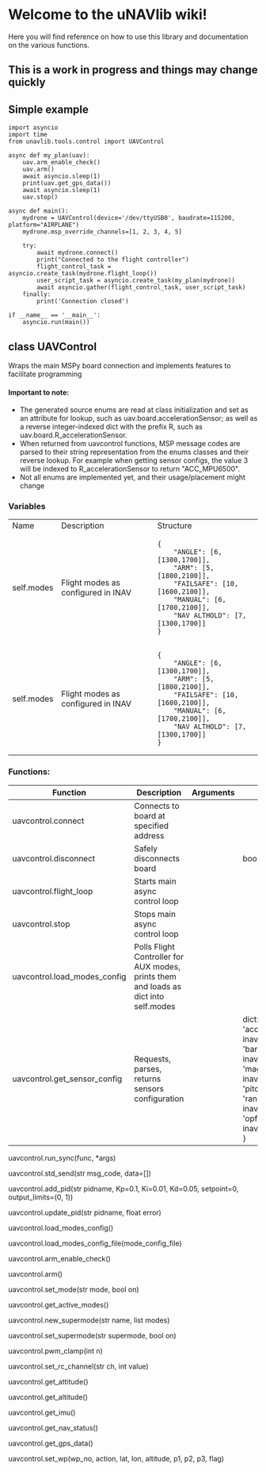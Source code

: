 # Welcome to the uNAVlib wiki!
Here you will find reference on how to use this library and documentation on the various functions.

## This is a work in progress and things may change quickly 

## Simple example
```
import asyncio
import time
from unavlib.tools.control import UAVControl

async def my_plan(uav):
    uav.arm_enable_check()
    uav.arm()
    await asyncio.sleep(1)
    print(uav.get_gps_data())
    await asyncio.sleep(1)
    uav.stop()

async def main():
    mydrone = UAVControl(device='/dev/ttyUSB0', baudrate=115200, platform="AIRPLANE")
    mydrone.msp_override_channels=[1, 2, 3, 4, 5]

    try:
        await mydrone.connect()
        print("Connected to the flight controller")
        flight_control_task = asyncio.create_task(mydrone.flight_loop())
        user_script_task = asyncio.create_task(my_plan(mydrone))
        await asyncio.gather(flight_control_task, user_script_task)
    finally:
        print('Connection closed')

if __name__ == '__main__':
    asyncio.run(main())
```


## class UAVControl
Wraps the main MSPy board connection and implements features to facilitate programming

#### Important to note:
* The generated source enums are read at class initialization and set as an attribute for lookup, such as uav.board.accelerationSensor; as well as a reverse integer-indexed dict with the prefix R, such as uav.board.R_accelerationSensor.
* When returned from uavcontrol functions, MSP message codes are parsed to their string representation from the enums classes and their reverse lookup. For example when getting sensor configs, the value 3 will be indexed to R_accelerationSensor to return "ACC_MPU6500".
* Not all enums are implemented yet, and their usage/placement might change


### Variables
<table>
<tr>
    <td> Name </td> <td> Description </td> <td> Structure </td>
</tr>
<tr>
    <td> self.modes </td>
    <td> Flight modes as configured in INAV </td>
    <td>

    {
        "ANGLE": [6,[1300,1700]],
        "ARM": [5,[1800,2100]],
        "FAILSAFE": [10,[1600,2100]],
        "MANUAL": [6,[1700,2100]],
        "NAV ALTHOLD": [7,[1300,1700]]
    }

</td>
</tr>
<tr>
    <td> self.modes </td>
    <td> Flight modes as configured in INAV </td>
    <td>

    {
        "ANGLE": [6,[1300,1700]],
        "ARM": [5,[1800,2100]],
        "FAILSAFE": [10,[1600,2100]],
        "MANUAL": [6,[1700,2100]],
        "NAV ALTHOLD": [7,[1300,1700]]
    }

</td>
</tr>
</table>


### Functions:
| Function | Description | Arguments | Returns |
| --- | --- | --- | --- |
| uavcontrol.connect | Connects to board at specified address | |  |
| uavcontrol.disconnect | Safely disconnects board | | bool: self.connected |
| uavcontrol.flight_loop | Starts main async control loop | |  |
| uavcontrol.stop | Stops main async control loop | |  |
| uavcontrol.load_modes_config | Polls Flight Controller for AUX modes, prints them and loads as dict into self.modes| |
| uavcontrol.get_sensor_config | Requests, parses, returns sensors configuration | | dict: {<br>'acc_hardware': inav_enums.accelerationSensor,<br> 'baro_hardware': inav_enums.baroSensor,<br> 'mag_hardware': inav_enums.magSensor,<br>'pitot': inav_enums.pitotSensor,<br>'rangefinder': inav_enums.rangefinderType,<br> 'opflow': inav_enums.opticalFlowSensor<br>} |

uavcontrol.run_sync(func, *args)
 
uavcontrol.std_send(str msg_code, data=[])
 
uavcontrol.add_pid(str pidname, Kp=0.1, Ki=0.01, Kd=0.05, setpoint=0, output_limits=(0, 1))
 
uavcontrol.update_pid(str pidname, float error)
 
uavcontrol.load_modes_config()
 
uavcontrol.load_modes_config_file(mode_config_file)
 
uavcontrol.arm_enable_check()
 
uavcontrol.arm()
 
uavcontrol.set_mode(str mode, bool on)
 
uavcontrol.get_active_modes()
 
uavcontrol.new_supermode(str name, list modes)
 
uavcontrol.set_supermode(str supermode, bool on)
 
uavcontrol.pwm_clamp(int n)
 
uavcontrol.set_rc_channel(str ch, int value)
 
uavcontrol.get_attitude()
 
uavcontrol.get_altitude()
 
uavcontrol.get_imu()
 
uavcontrol.get_nav_status()
 
uavcontrol.get_gps_data()
 
uavcontrol.set_wp(wp_no, action, lat, lon, altitude, p1, p2, p3, flag)
 
